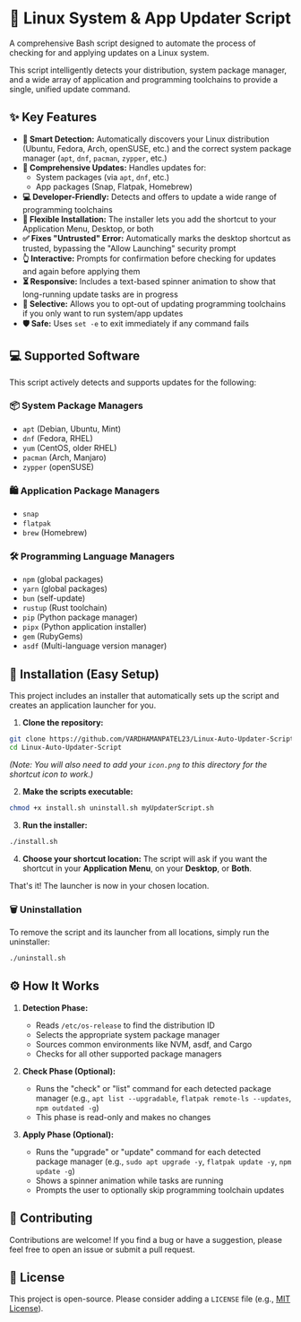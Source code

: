 # 🐧 Linux System & App Updater Script

A comprehensive Bash script designed to automate the process of checking for and applying updates on a Linux system.

This script intelligently detects your distribution, system package manager, and a wide array of application and programming toolchains to provide a single, unified update command.

## ✨ Key Features

- **🧠 Smart Detection:** Automatically discovers your Linux distribution (Ubuntu, Fedora, Arch, openSUSE, etc.) and the correct system package manager (`apt`, `dnf`, `pacman`, `zypper`, etc.)
- **🔄 Comprehensive Updates:** Handles updates for:
  - System packages (via `apt`, `dnf`, etc.)
  - App packages (Snap, Flatpak, Homebrew)
- **💻 Developer-Friendly:** Detects and offers to update a wide range of programming toolchains
- **🔧 Flexible Installation:** The installer lets you add the shortcut to your Application Menu, Desktop, or both
- **✅ Fixes "Untrusted" Error:** Automatically marks the desktop shortcut as trusted, bypassing the "Allow Launching" security prompt
- **👆 Interactive:** Prompts for confirmation before checking for updates and again before applying them
- **⏳ Responsive:** Includes a text-based spinner animation to show that long-running update tasks are in progress
- **🤔 Selective:** Allows you to opt-out of updating programming toolchains if you only want to run system/app updates
- **🛡️ Safe:** Uses `set -e` to exit immediately if any command fails

## 💻 Supported Software

This script actively detects and supports updates for the following:

### 📦 System Package Managers
- `apt` (Debian, Ubuntu, Mint)
- `dnf` (Fedora, RHEL)
- `yum` (CentOS, older RHEL)
- `pacman` (Arch, Manjaro)
- `zypper` (openSUSE)

### 🛍️ Application Package Managers
- `snap`
- `flatpak`
- `brew` (Homebrew)

### 🛠️ Programming Language Managers
- `npm` (global packages)
- `yarn` (global packages)
- `bun` (self-update)
- `rustup` (Rust toolchain)
- `pip` (Python package manager)
- `pipx` (Python application installer)
- `gem` (RubyGems)
- `asdf` (Multi-language version manager)

## 🚀 Installation (Easy Setup)

This project includes an installer that automatically sets up the script and creates an application launcher for you.

1. **Clone the repository:**
```bash
git clone https://github.com/VARDHAMANPATEL23/Linux-Auto-Updater-Script.git
cd Linux-Auto-Updater-Script
```

*(Note: You will also need to add your `icon.png` to this directory for the shortcut icon to work.)*

2. **Make the scripts executable:**
```bash
chmod +x install.sh uninstall.sh myUpdaterScript.sh
```

3. **Run the installer:**
```bash
./install.sh
```

4. **Choose your shortcut location:**
   The script will ask if you want the shortcut in your **Application Menu**, on your **Desktop**, or **Both**.

That's it! The launcher is now in your chosen location.

### 🗑️ Uninstallation

To remove the script and its launcher from all locations, simply run the uninstaller:
```bash
./uninstall.sh
```

## ⚙️ How It Works

1. **Detection Phase:**
   - Reads `/etc/os-release` to find the distribution ID
   - Selects the appropriate system package manager
   - Sources common environments like NVM, asdf, and Cargo
   - Checks for all other supported package managers

2. **Check Phase (Optional):**
   - Runs the "check" or "list" command for each detected package manager (e.g., `apt list --upgradable`, `flatpak remote-ls --updates`, `npm outdated -g`)
   - This phase is read-only and makes no changes

3. **Apply Phase (Optional):**
   - Runs the "upgrade" or "update" command for each detected package manager (e.g., `sudo apt upgrade -y`, `flatpak update -y`, `npm update -g`)
   - Shows a spinner animation while tasks are running
   - Prompts the user to optionally skip programming toolchain updates

## 🤝 Contributing

Contributions are welcome! If you find a bug or have a suggestion, please feel free to open an issue or submit a pull request.

## 📄 License

This project is open-source. Please consider adding a `LICENSE` file (e.g., [MIT License](https://opensource.org/licenses/MIT)).